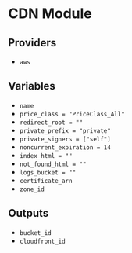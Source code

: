 # CDN Module

## Providers

- `aws`

## Variables

- `name`
- `price_class = "PriceClass_All"`
- `redirect_root = ""`
- `private_prefix = "private"`
- `private_signers = ["self"]`
- `noncurrent_expiration = 14`
- `index_html = ""`
- `not_found_html = ""`
- `logs_bucket = ""`
- `certificate_arn`
- `zone_id`

## Outputs

- `bucket_id`
- `cloudfront_id`
